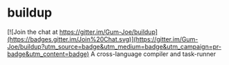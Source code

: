 # buildup

[![Join the chat at https://gitter.im/Gum-Joe/buildup](https://badges.gitter.im/Join%20Chat.svg)](https://gitter.im/Gum-Joe/buildup?utm_source=badge&utm_medium=badge&utm_campaign=pr-badge&utm_content=badge)
A cross-language compiler and task-runner
